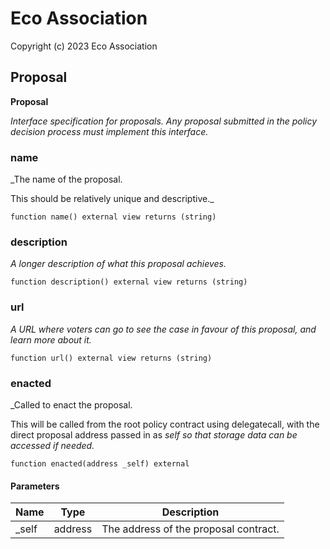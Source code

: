 # Eco Association

Copyright (c) 2023 Eco Association

## Proposal

**Proposal**

_Interface specification for proposals. Any proposal submitted in the
policy decision process must implement this interface._

### name

_The name of the proposal.

This should be relatively unique and descriptive._

  ```solidity
  function name() external view returns (string)
  ```

### description

_A longer description of what this proposal achieves._

  ```solidity
  function description() external view returns (string)
  ```

### url

_A URL where voters can go to see the case in favour of this proposal,
and learn more about it._

  ```solidity
  function url() external view returns (string)
  ```

### enacted

_Called to enact the proposal.

This will be called from the root policy contract using delegatecall,
with the direct proposal address passed in as _self so that storage
data can be accessed if needed._

  ```solidity
  function enacted(address _self) external
  ```
#### Parameters

| Name | Type | Description |
| ---- | ---- | ----------- |
| _self | address | The address of the proposal contract. |

